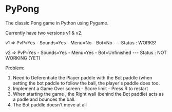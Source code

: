 # PyPong

The classic Pong game in Python using Pygame.

Currently have two versions v1 & v2.

v1 => PvP=Yes - Sounds=Yes - Menu=No  - Bot=No          --- Status : WORKS!

v2 => PvP=Yes - Sounds=Yes - Menu=Yes - Bot=Unfinished  --- Status : NOT WORKING (YET)

Problem:
1. Need to Deferentiate the Player paddle with the Bot paddle (when setting the bot paddle to follow the ball, the player's paddle does too.
2. Implement a Game Over screen - Score limit - Press R to restart
3. When starting the game , the Right wall (behind the Bot paddle) acts as a padle and bounces the ball.
4. The Bot paddle doesn't move at all
